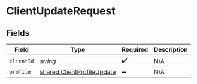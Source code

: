# ClientUpdateRequest


## Fields

| Field                                                                           | Type                                                                            | Required                                                                        | Description                                                                     |
| ------------------------------------------------------------------------------- | ------------------------------------------------------------------------------- | ------------------------------------------------------------------------------- | ------------------------------------------------------------------------------- |
| `clientId`                                                                      | *string*                                                                        | :heavy_check_mark:                                                              | N/A                                                                             |
| `profile`                                                                       | [shared.ClientProfileUpdate](../../../sdk/models/shared/clientprofileupdate.md) | :heavy_minus_sign:                                                              | N/A                                                                             |